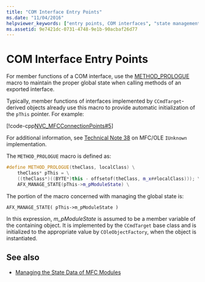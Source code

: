 ```yaml
---
title: "COM Interface Entry Points"
ms.date: "11/04/2016"
helpviewer_keywords: ["entry points, COM interfaces", "state management, OLE/COM interfaces", "MFC COM, COM interface entry points", "OLE, interface entry points", "MFC, managing state data", "COM interfaces, entry points"]
ms.assetid: 9e7421dc-0731-4748-9e1b-90acbaf26d77
---
```

# COM Interface Entry Points

For member functions of a COM interface, use the [METHOD_PROLOGUE](com-interface-entry-points.md#method_prologue) macro to maintain the proper global state when calling methods of an exported interface.

Typically, member functions of interfaces implemented by `CCmdTarget`-derived objects already use this macro to provide automatic initialization of the `pThis` pointer. For example:

[!code-cpp[NVC_MFCConnectionPoints#5](../mfc/codesnippet/cpp/com-interface-entry-points_1.cpp)]

For additional information, see [Technical Note 38](../mfc/tn038-mfc-ole-iunknown-implementation.md) on MFC/OLE `IUnknown` implementation.

The `METHOD_PROLOGUE` macro is defined as:

```cpp
#define METHOD_PROLOGUE(theClass, localClass) \
    theClass* pThis = \
    ((theClass*)((BYTE*)this - offsetof(theClass, m_x##localClass))); \
    AFX_MANAGE_STATE(pThis->m_pModuleState) \
```

The portion of the macro concerned with managing the global state is:

`AFX_MANAGE_STATE( pThis->m_pModuleState )`

In this expression, *m_pModuleState* is assumed to be a member variable of the containing object. It is implemented by the `CCmdTarget` base class and is initialized to the appropriate value by `COleObjectFactory`, when the object is instantiated.

## See also

- [Managing the State Data of MFC Modules](../mfc/managing-the-state-data-of-mfc-modules.md)
